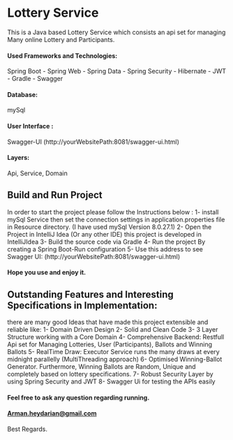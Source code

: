 # Lottery Service
This is a Java based Lottery Service which consists an api set for managing Many online Lottery and Participants.


#### Used Frameworks and Technologies:
Spring Boot - Spring Web - Spring Data - Spring Security - Hibernate - JWT - Gradle - Swagger


#### Database:
mySql


#### User Interface :
Swagger-UI (http://yourWebsitePath:8081/swagger-ui.html)

#### Layers:
Api, Service, Domain

## Build and Run Project
In order to start the project please follow the Instructions below :
1- install mySql Service then set the connection settings in application.properties file in Resource directory. (I have used mySql Version 8.0.27.1)
2- Open the Project in IntelliJ Idea (Or any other IDE) this project is developed in IntelliJIdea
3- Build the source code via Gradle
4- Run the project By creating a Spring Boot-Run configuration
5- Use this address to see Swagger UI: (http://yourWebsitePath:8081/swagger-ui.html)

#### Hope you use and enjoy it.

## Outstanding Features and Interesting Specifications in Implementation:
there are many good Ideas that have made this project extensible and reliable like:
1- Domain Driven Design 
2- Solid and Clean Code
3- 3 Layer Structure working with a Core Domain
4- Comprehensive Backend: Restfull Api set for Managing Lotteries, User (Participants), Ballots and Winning Ballots
5- RealTime Draw: Executor Service runs the many draws at every midnight parallelly (MultiThreading approach)
6- Optimised Winning-Ballot Generator. Furthermore, Winning Ballots are Random, Unique and completely based on lottery specifications.
7- Robust Security Layer by using Spring Security and JWT
8- Swagger Ui for testing the APIs easily 
#### Feel free to ask any question regarding running.
#### Arman.heydarian@gmail.com

Best Regards.
